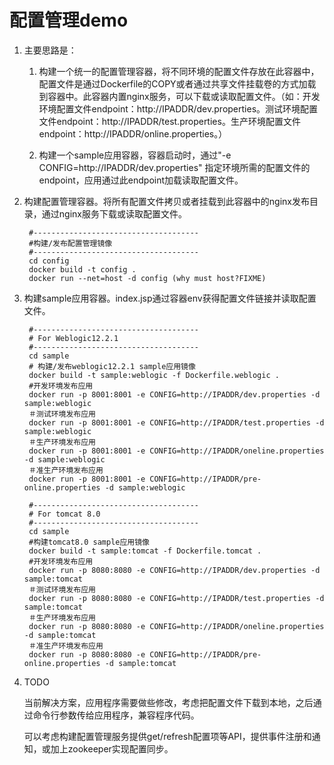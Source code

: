 # 配置管理demo
1. 主要思路是：

	1. 构建一个统一的配置管理容器，将不同环境的配置文件存放在此容器中，配置文件是通过Dockerfile的COPY或者通过共享文件挂载卷的方式加载到容器中。此容器内置nginx服务，可以下载或读取配置文件。（如：开发环境配置文件endpoint：http://IPADDR/dev.properties。测试环境配置文件endpoint：http://IPADDR/test.properties。生产环境配置文件endpoint：http://IPADDR/online.properties。）
	
	2. 构建一个sample应用容器，容器启动时，通过"-e CONFIG=http://IPADDR/dev.properties" 指定环境所需的配置文件的endpoint，应用通过此endpoint加载读取配置文件。
	

1. 构建配置管理容器。将所有配置文件拷贝或者挂载到此容器中的nginx发布目录，通过nginx服务下载或读取配置文件。

		#-------------------------------------
		#构建/发布配置管理镜像
		#-------------------------------------
		cd config 
		docker build -t config .
		docker run --net=host -d config (why must host?FIXME)

2. 构建sample应用容器。index.jsp通过容器env获得配置文件链接并读取配置文件。

		#-------------------------------------
		# For Weblogic12.2.1
		#-------------------------------------
		cd sample 
		# 构建/发布weblogic12.2.1 sample应用镜像
		docker build -t sample:weblogic -f Dockerfile.weblogic .
		#开发环境发布应用
		docker run -p 8001:8001 -e CONFIG=http://IPADDR/dev.properties -d sample:weblogic
		＃测试环境发布应用
		docker run -p 8001:8001 -e CONFIG=http://IPADDR/test.properties -d sample:weblogic
		＃生产环境发布应用
		docker run -p 8001:8001 -e CONFIG=http://IPADDR/oneline.properties -d sample:weblogic
		＃准生产环境发布应用
		docker run -p 8001:8001 -e CONFIG=http://IPADDR/pre-online.properties -d sample:weblogic
		
		#-------------------------------------
		# For tomcat 8.0
		#-------------------------------------
		cd sample
		#构建tomcat8.0 sample应用镜像
		docker build -t sample:tomcat -f Dockerfile.tomcat .
		#开发环境发布应用
		docker run -p 8080:8080 -e CONFIG=http://IPADDR/dev.properties -d sample:tomcat
		＃测试环境发布应用
		docker run -p 8080:8080 -e CONFIG=http://IPADDR/test.properties -d sample:tomcat
		＃生产环境发布应用
		docker run -p 8080:8080 -e CONFIG=http://IPADDR/oneline.properties -d sample:tomcat
		＃准生产环境发布应用
		docker run -p 8080:8080 -e CONFIG=http://IPADDR/pre-online.properties -d sample:tomcat
		
3. TODO
	
	当前解决方案，应用程序需要做些修改，考虑把配置文件下载到本地，之后通过命令行参数传给应用程序，兼容程序代码。
	
	可以考虑构建配置管理服务提供get/refresh配置项等API，提供事件注册和通知，或加上zookeeper实现配置同步。
	
	
		
		
		
